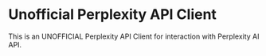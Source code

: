 # Unofficial Perplexity API Client

This is an UNOFFICIAL Perplexity API Client for interaction with Perplexity AI API.
